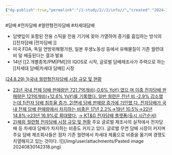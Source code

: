 ```yaml
---
{"dg-publish":true,"permalink":"/1-study/2//2/info//","created":"2024-11-20T21:02:28.222+09:00","updated":"2025-06-03T20:07:20.262+09:00"}
---
```


#담배  #전자담배 #궐련형전자담배 #차세대담배


- 담뱃잎이 포함된 전용 스틱을 전용 기기에 꽂아 가열하여 증기를 흡입하는 방식의 [[전자담배 \|전자담배 ]]
- 미국 FDA, 독일 연방위해평가원, 일본 후생노동성 등에서 유해물질이 기존 궐련대비 덜 배출된다는 결과 발표 
- 14년 [[2.개별종목/PM\|PM]]의 IQOS로 시작, 글로벌 담배제조사가 주력으로 하는 [[차세대 담배\|차세대 담배]] 시장



[(24.8.29) 1)국내 궐련형전자담배 시장 규모 및 현황](8.29_담배%20완벽한%20대안.pdf#page=7&selection=28,0,41,2&color=yellow)
- [23년 국내 전체 담배 판매량은 721.7억개비(-0.6% YoY) 였으 며 이중 전자담배 판매량은 121억개비(+12.6% YoY)를 기록했다. 일반 궐련은 전년 비 -2.9% 감소했는데 1)전자 담배 침투율 증가, 2)면세 담배 판매량 증가에 기인했 다. 전자담배가 국내 전체 담배 판매량에서 차지하는 비중은 17년 2.2%→19년 10.5%→22년 14.8%→23년 16.9%로 확대됐다.](8.29_담배%20완벽한%20대안.pdf#page=7&selection=76,0,194,1&color=yellow)
  [→ KT&G 전자담배 플랫폼(출시 시간순서)](8.29_담배%20완벽한%20대안.pdf#page=9&selection=13,0,22,1&color=yellow)
- [2)해외 궐련형 전자담배 시장 규모 및 현황](8.29_담배%20완벽한%20대안.pdf#page=10&selection=10,0,23,2&color=yellow)
  주요 글로벌 제조사의 실적에서 전자담배 등 차세대 담배가 차지하는 비중도 커지고 있다. 글로벌 무연 담배 시장이 커지며 주요 담배 제조회사들은 점차 기존 궐련에서 차세대 제품으로 비중을 옮기며 경쟁도 치열해지고 있는 것이다. 
  ![](/img/user/attachments/Pasted image 20240830142318.png)